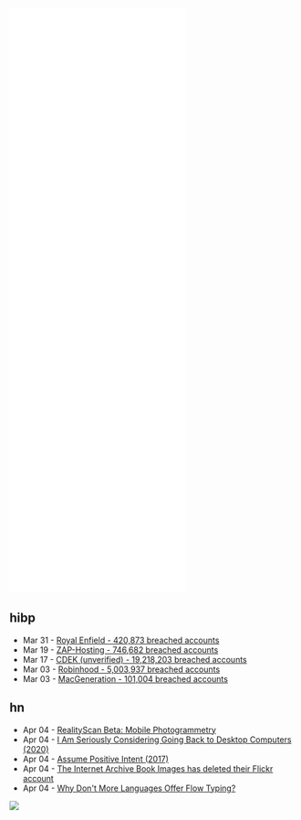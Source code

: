 ![Metrics](https://raw.githubusercontent.com/phixion/phixion/master/metrics.svg)

## hibp

<!--
for https://github.com/phixion/phixion/blob/main/.github/workflows/feeds.yml
-->
<!--START_SECTION:haveibeenpwnd-->
- Mar 31 - [Royal Enfield - 420,873 breached accounts](https://haveibeenpwned.com/PwnedWebsites#RoyalEnfield)
- Mar 19 - [ZAP-Hosting - 746,682 breached accounts](https://haveibeenpwned.com/PwnedWebsites#ZAPHosting)
- Mar 17 - [CDEK (unverified) - 19,218,203 breached accounts](https://haveibeenpwned.com/PwnedWebsites#CDEK)
- Mar 03 - [Robinhood - 5,003,937 breached accounts](https://haveibeenpwned.com/PwnedWebsites#Robinhood)
- Mar 03 - [MacGeneration - 101,004 breached accounts](https://haveibeenpwned.com/PwnedWebsites#MacGeneration)
<!--END_SECTION:haveibeenpwnd-->

## hn

<!--
for https://github.com/phixion/phixion/blob/main/.github/workflows/feeds.yml
-->
<!--START_SECTION:hn-->
- Apr 04 - [RealityScan Beta: Mobile Photogrammetry](https://www.capturingreality.com/introducing-realityscan)
- Apr 04 - [I Am Seriously Considering Going Back to Desktop Computers (2020)](http://misc-stuff.terraaeon.com/articles/locked-down-computers.html)
- Apr 04 - [Assume Positive Intent (2017)](https://rickmanelius.com/article/assume-positive-intent)
- Apr 04 - [The Internet Archive Book Images has deleted their Flickr account](https://twitter.com/nightgolfer/status/1509116982611759107)
- Apr 04 - [Why Don't More Languages Offer Flow Typing?](https://ayazhafiz.com/articles/22/why-dont-more-languages-offer-flow-typing)
<!--END_SECTION:hn-->

<!--
for https://yhype.me
-->
![](https://hit.yhype.me/github/profile?user_id=13013670)
